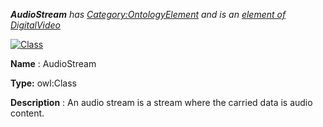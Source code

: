 ___AudioStream__ 
 has
 [Category:OntologyElement](../../Category/OntologyElement "Category:OntologyElement") 
 and is an
 [element of](../../Property/ElementOf "Property:ElementOf") 
[DigitalVideo](../../Submissions/DigitalVideo "Submissions:DigitalVideo")_




  





[![Class](../../images/thumb/2/27/Class.gif/45px-Class.gif)](../../Image/Class.gif "Class")


__Name__ 
 : AudioStream
 



__Type:__ 
 owl:Class
 



__Description__ 
 : An audio stream is a stream where the carried data is audio content.